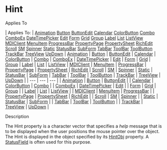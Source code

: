 




<h1 class="heading"><span class="name">Hint</span></h1>

Applies To

| Applies To: | [Animation](../a-z/animation.md) [Button](../a-z/button.md) [ButtonEdit](../a-z/buttonedit.md) [Calendar](../a-z/calendar.md) [ColorButton](../a-z/colorbutton.md) [Combo](../a-z/combo.md) [ComboEx](../a-z/comboex.md) [DateTimePicker](../a-z/datetimepicker.md) [Edit](../a-z/edit.md) [Form](../a-z/form.md) [Grid](../a-z/grid.md) [Group](../a-z/group.md) [Label](../a-z/label.md) [List](../a-z/list.md) [ListView](../a-z/listview.md) [MDIClient](../a-z/mdiclient.md) [MenuItem](../a-z/menuitem.md) [ProgressBar](../a-z/progressbar.md) [PropertyPage](../a-z/propertypage.md) [PropertySheet](../a-z/propertysheet.md) [RichEdit](../a-z/richedit.md) [Scroll](../a-z/scroll.md) [SM](../a-z/sm.md) [Spinner](../a-z/spinner.md) [Static](../a-z/static.md) [StatusBar](../a-z/statusbar.md) [SubForm](../a-z/subform.md) [TabBar](../a-z/tabbar.md) [ToolBar](../a-z/toolbar.md) [ToolButton](../a-z/toolbutton.md) [TrackBar](../a-z/trackbar.md) [TreeView](../a-z/treeview.md) [UpDown](../a-z/updown.md) | [Animation](../a-z/animation.md) | [Button](../a-z/button.md) | [ButtonEdit](../a-z/buttonedit.md) | [Calendar](../a-z/calendar.md) | [ColorButton](../a-z/colorbutton.md) | [Combo](../a-z/combo.md) | [ComboEx](../a-z/comboex.md) | [DateTimePicker](../a-z/datetimepicker.md) | [Edit](../a-z/edit.md) | [Form](../a-z/form.md) | [Grid](../a-z/grid.md) | [Group](../a-z/group.md) | [Label](../a-z/label.md) | [List](../a-z/list.md) | [ListView](../a-z/listview.md) | [MDIClient](../a-z/mdiclient.md) | [MenuItem](../a-z/menuitem.md) | [ProgressBar](../a-z/progressbar.md) | [PropertyPage](../a-z/propertypage.md) | [PropertySheet](../a-z/propertysheet.md) | [RichEdit](../a-z/richedit.md) | [Scroll](../a-z/scroll.md) | [SM](../a-z/sm.md) | [Spinner](../a-z/spinner.md) | [Static](../a-z/static.md) | [StatusBar](../a-z/statusbar.md) | [SubForm](../a-z/subform.md) | [TabBar](../a-z/tabbar.md) | [ToolBar](../a-z/toolbar.md) | [ToolButton](../a-z/toolbutton.md) | [TrackBar](../a-z/trackbar.md) | [TreeView](../a-z/treeview.md) | [UpDown](../a-z/updown.md) |
| --- | --- | ---  |
| [Animation](../a-z/animation.md) | [Button](../a-z/button.md) | [ButtonEdit](../a-z/buttonedit.md) |
| [Calendar](../a-z/calendar.md) | [ColorButton](../a-z/colorbutton.md) | [Combo](../a-z/combo.md) |
| [ComboEx](../a-z/comboex.md) | [DateTimePicker](../a-z/datetimepicker.md) | [Edit](../a-z/edit.md) |
| [Form](../a-z/form.md) | [Grid](../a-z/grid.md) | [Group](../a-z/group.md) |
| [Label](../a-z/label.md) | [List](../a-z/list.md) | [ListView](../a-z/listview.md) |
| [MDIClient](../a-z/mdiclient.md) | [MenuItem](../a-z/menuitem.md) | [ProgressBar](../a-z/progressbar.md) |
| [PropertyPage](../a-z/propertypage.md) | [PropertySheet](../a-z/propertysheet.md) | [RichEdit](../a-z/richedit.md) |
| [Scroll](../a-z/scroll.md) | [SM](../a-z/sm.md) | [Spinner](../a-z/spinner.md) |
| [Static](../a-z/static.md) | [StatusBar](../a-z/statusbar.md) | [SubForm](../a-z/subform.md) |
| [TabBar](../a-z/tabbar.md) | [ToolBar](../a-z/toolbar.md) | [ToolButton](../a-z/toolbutton.md) |
| [TrackBar](../a-z/trackbar.md) | [TreeView](../a-z/treeview.md) | [UpDown](../a-z/updown.md) |


Description


The Hint property is a character vector that specifies a *help* message that is to be displayed when the user positions the mouse pointer over the object. The Hint is displayed in the object specified by its [HintObj](../a-z/hintobj.md) property. A [StatusField](../a-z/statusfield.md) is often used for this purpose.



